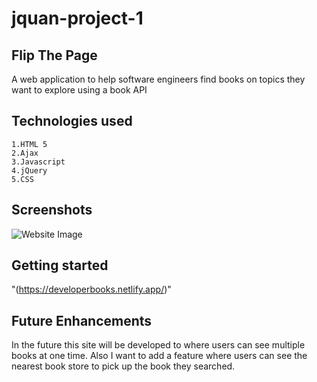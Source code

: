 # jquan-project-1

## Flip The Page

   A web application to help software engineers find books on topics they want to explore using a book API

  
  ## Technologies used
  
  
    1.HTML 5
    2.Ajax
    3.Javascript
    4.jQuery
    5.CSS
    
## Screenshots 

![Website Image](https://i.imgur.com/9H7igfy.png)


## Getting started

"(https://developerbooks.netlify.app/)" 

## Future Enhancements 
In the future this site will be developed to where users can see multiple books at one time. Also I want to add a feature where users can see the nearest book store to pick up the book they searched.